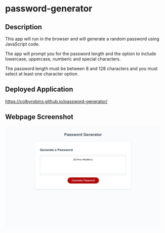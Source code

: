 # password-generator

## Description

This app will run in the browser and will generate a random password using JavaScript code.

The app will prompt you for the password length and the option to include lowercase, uppercase, numberic and special characters.

The password length must be between 8 and 128 characters and you must select at least one character option.


## Deployed Application

https://colbyrobins.github.io/password-generator/

## Webpage Screenshot

![](./assets/colbyrobins.github.io_password-generator_1.png)
